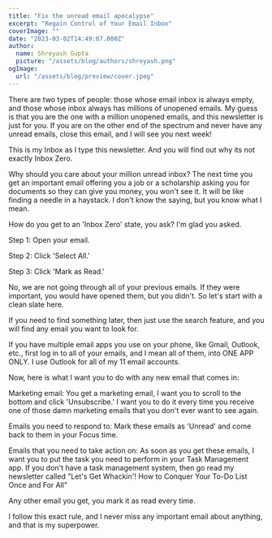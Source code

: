 ```yaml
---
title: "Fix the unread email apocalypse"
excerpt: "Regain Control of Your Email Inbox"
coverImage: ""
date: "2023-03-02T14:49:07.000Z"
author:
  name: Shreyash Gupta
  picture: "/assets/blog/authors/shreyash.png"
ogImage:
  url: "/assets/blog/preview/cover.jpeg"
---
```


There are two types of people: those whose email inbox is always empty, and those whose inbox always has millions of unopened emails. My guess is that you are the one with a million unopened emails, and this newsletter is just for you. If you are on the other end of the spectrum and never have any unread emails, close this email, and I will see you next week!

This is my Inbox as I type this newsletter. And you will find out why its not exactly Inbox Zero.

Why should you care about your million unread inbox? The next time you get an important email offering you a job or a scholarship asking you for documents so they can give you money, you won't see it. It will be like finding a needle in a haystack. I don't know the saying, but you know what I mean.

How do you get to an 'Inbox Zero' state, you ask? I'm glad you asked.

Step 1: Open your email.

Step 2: Click 'Select All.'

Step 3: Click 'Mark as Read.'

No, we are not going through all of your previous emails. If they were important, you would have opened them, but you didn't. So let's start with a clean slate here.

If you need to find something later, then just use the search feature, and you will find any email you want to look for.

If you have multiple email apps you use on your phone, like Gmail, Outlook, etc., first log in to all of your emails, and I mean all of them, into ONE APP ONLY. I use Outlook for all of my 11 email accounts.

Now, here is what I want you to do with any new email that comes in:

Marketing email: You get a marketing email, I want you to scroll to the bottom and click 'Unsubscribe.' I want you to do it every time you receive one of those damn marketing emails that you don't ever want to see again.

Emails you need to respond to: Mark these emails as 'Unread' and come back to them in your Focus time.

Emails that you need to take action on: As soon as you get these emails, I want you to put the task you need to perform in your Task Management app. If you don't have a task management system, then go read my newsletter called "Let's Get Whackin'! How to Conquer Your To-Do List Once and For All"

Any other email you get, you mark it as read every time.

I follow this exact rule, and I never miss any important email about anything, and that is my superpower. 